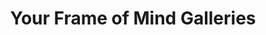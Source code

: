 ---
title: "Your Frame of Mind Galleries"
url: /lexington/your-frame-of-mind-galleries/
shop: frame
---